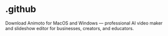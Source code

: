 # .github
Download Animoto for MacOS and Windows — professional AI video maker and slideshow editor for businesses, creators, and educators.
